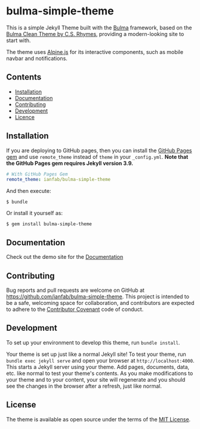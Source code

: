 # bulma-simple-theme

This is a simple Jekyll Theme built with the [Bulma](https://bulma.io/) framework, based on the [Bulma Clean Theme by C.S. Rhymes](https://github.com/chrisrhymes/bulma-clean-theme), providing a modern-looking site to start with.

The theme uses [Alpine.js](https://github.com/alpinejs/alpine) for its interactive components, such as mobile navbar and notifications.

## Contents

* [Installation](#installation)
* [Documentation](#documentation)
* [Contributing](#contributing)
* [Development](#development)
* [Licence](#licence)


## Installation

If you are deploying to GitHub pages, then you can install the [GitHub Pages gem](https://github.com/github/pages-gem) and use `remote_theme` instead of `theme` in your `_config.yml`. **Note that the GitHub Pages gem requires Jekyll version 3.9.**

```yaml
# With GitHub Pages Gem
remote_theme: ianfab/bulma-simple-theme
```

And then execute:

    $ bundle

Or install it yourself as:

    $ gem install bulma-simple-theme

## Documentation

Check out the demo site for the [Documentation](https://www.csrhymes.com/bulma-simple-theme/docs/)

## Contributing

Bug reports and pull requests are welcome on GitHub at https://github.com/ianfab/bulma-simple-theme. This project is intended to be a safe, welcoming space for collaboration, and contributors are expected to adhere to the [Contributor Covenant](http://contributor-covenant.org) code of conduct.

## Development

To set up your environment to develop this theme, run `bundle install`.

Your theme is set up just like a normal Jekyll site! To test your theme, run `bundle exec jekyll serve` and open your browser at `http://localhost:4000`. This starts a Jekyll server using your theme. Add pages, documents, data, etc. like normal to test your theme's contents. As you make modifications to your theme and to your content, your site will regenerate and you should see the changes in the browser after a refresh, just like normal.

## License

The theme is available as open source under the terms of the [MIT License](https://opensource.org/licenses/MIT).

